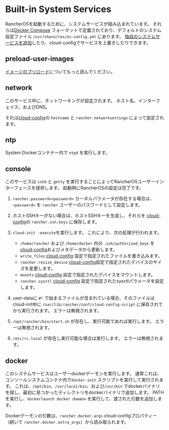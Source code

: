 # Built-in System Services

RancherOSを起動するために、システムサービスが組み込まれています。
それらは[Docker Compose](https://docs.docker.com/compose/compose-file/) フォーマットで定義されており、デフォルトのシステム設定ファイル `/usr/share/ros/os-config.yml` にあります。
[独自のシステムサービスを追加](https://rancher.com/docs/os/v1.x/en/installation/system-services/adding-system-services/)したり、cloud-configでサービスを上書きしたりできます。

## preload-user-images

[イメージのプリロード](https://rancher.com/docs/os/v1.x/en/installation/boot-process/image-preloading/)についてもっと読んでください。

## network

このサービス中に、ネットワーキングが設定されます。
ホスト名、インターフェイス、およびDNS。

それは[cloud-config](https://rancher.com/docs/os/v1.x/en/installation/configuration/#cloud-config)の `hostname` と `rancher.networksettings` によって設定されます。

## ntp

System Dockerコンテナー内で `ntpd` を実行します。

## console

このサービスは `sshd` と `getty` を実行することによってRancherOSユーザーインターフェースを提供します。
起動時にRancherOSの設定は完了です。

1. `rancher.password=<password>` カーネルパラメータが存在する場合は、`<password>` を `rancher` ユーザーのパスワードとして設定します。

1. ホストSSHキーがない場合は、ホストSSHキーを生成し、それらを [cloud-config](https://rancher.com/docs/os/v1.x/en/installation/configuration/#cloud-config)の `rancher.ssh.keys` に保存します。

1. `cloud-init -execute`を実行します。
これにより、次の処理が行われます。
    - `/home/rancher` および `/home/docker` 内の `.ssh/authorized_keys` を [cloud-config](https://rancher.com/docs/os/v1.x/en/installation/configuration/ssh-keys/)およびメタデータから更新します。
    - `write_files` [cloud-config](https://rancher.com/docs/os/v1.x/en/installation/configuration/resizing-device-partition/) 設定で指定されたファイルを書き込みます。
    - `rancher.resize_device` [cloud-config](https://rancher.com/docs/os/v1.x/en/installation/configuration/resizing-device-partition/)設定で指定されたデバイスのサイズを変更します。
    - `mounts` [cloud-config](https://rancher.com/docs/os/v1.x/en/installation/storage/additional-mounts/) 設定で指定されたデバイスをマウントします。
    - `rancher.sysctl` [cloud-config](https://rancher.com/docs/os/v1.x/en/installation/configuration/sysctl/) 設定で指定されたsysctlパラメータを設定します。

1. user-dataに `#!` で始まるファイルが含まれている場合、そのファイルはcloud-init中に `/var/lib/rancher/conf/cloud-config-script` に保存されてから実行されます。
エラーは無視されます。

1. `/opt/rancher/bin/start.sh` が存在し、実行可能であれば実行します。
エラーは無視されます。

1. `/etc/rc.local` が存在し実行可能な場合は実行します。
エラーは無視されます。

## docker

このシステムサービスはユーザーdockerデーモンを実行します。
通常これは、コンソールシステムコンテナ内で`docker-init` スクリプトを実行して実行されます。
これは、`/opt/bin`、`/usr/local/bin`、および`/usr/bin` でdockerバイナリを探し、最初に見つかったディレクトリをdockerバイナリで追加します。
PATHを実行し、`dockerlaunch docker daemon` を実行して、渡された引数を追加します。

Dockerデーモンの引数は、`rancher.docker.args`  cloud-configプロパティー（続いて `rancher.docker.extra_args`）から読み取られます。



